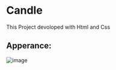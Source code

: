 # Candle
This Project devoloped with Html and Css
## Apperance:
![image](https://github.com/canaslann/Candle/assets/134973539/7c7da0af-49c4-4467-8680-7ae5e92e7a17)
